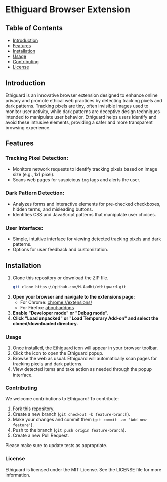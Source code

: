 # Ethiguard Browser Extension

## Table of Contents
- [Introduction](#introduction)
- [Features](#features)
- [Installation](#installation)
- [Usage](#usage)
- [Contributing](#contributing)
- [License](#license)

## Introduction
Ethiguard is an innovative browser extension designed to enhance online privacy and promote ethical web practices by detecting tracking pixels and dark patterns. Tracking pixels are tiny, often invisible images used to monitor user activity, while dark patterns are deceptive design techniques intended to manipulate user behavior. Ethiguard helps users identify and avoid these intrusive elements, providing a safer and more transparent browsing experience.

## Features
### Tracking Pixel Detection:
- Monitors network requests to identify tracking pixels based on image size (e.g., 1x1 pixel).
- Scans web pages for suspicious `img` tags and alerts the user.

### Dark Pattern Detection:
- Analyzes forms and interactive elements for pre-checked checkboxes, hidden terms, and misleading buttons.
- Identifies CSS and JavaScript patterns that manipulate user choices.

### User Interface:
- Simple, intuitive interface for viewing detected tracking pixels and dark patterns.
- Options for user feedback and customization.

## Installation
1. Clone this repository or download the ZIP file.
   ```bash
   git clone https://github.com/M-Aadhi/ethiguard.git

2. **Open your browser and navigate to the extensions page:**
   - For Chrome: [chrome://extensions/](chrome://extensions/)
   - For Firefox: [about:addons](about:addons)
3. **Enable "Developer mode" or "Debug mode".**
4. **Click "Load unpacked" or "Load Temporary Add-on" and select the cloned/downloaded directory.**

### Usage
1. Once installed, the Ethiguard icon will appear in your browser toolbar.
2. Click the icon to open the Ethiguard popup.
3. Browse the web as usual. Ethiguard will automatically scan pages for tracking pixels and dark patterns.
4. View detected items and take action as needed through the popup interface.

### Contributing
We welcome contributions to Ethiguard! To contribute:
1. Fork this repository.
2. Create a new branch (`git checkout -b feature-branch`).
3. Make your changes and commit them (`git commit -am 'Add new feature'`).
4. Push to the branch (`git push origin feature-branch`).
5. Create a new Pull Request.

Please make sure to update tests as appropriate.

### License
Ethiguard is licensed under the MIT License. See the LICENSE file for more information.
